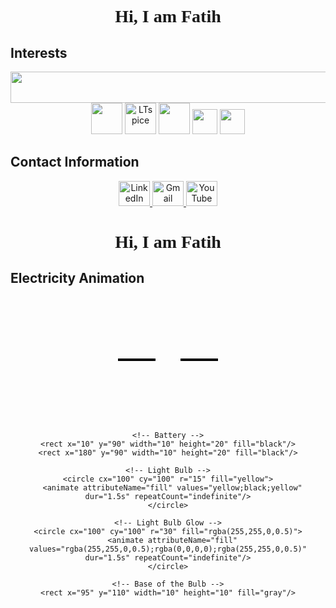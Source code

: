 <h1 align="center" style="font-family: 'Times New Roman', serif; font-weight: bold;">Hi, I am Fatih</h1>

## **Interests**
<div align="center">
  <!-- Icons from skillicons.dev -->
  <img src="https://skillicons.dev/icons?i=c,cpp,cs,python,mysql,matlab,arduino,raspberrypi,vscode,github" width="800" height="50">
  
  <!-- VHDL -->
  <img src="https://avatars.githubusercontent.com/u/21169439?s=280&v=4" width="50">
  
  <!-- LTspice -->
  <img src="https://i.redd.it/x6gnx2y78vy51.png" width="50" alt="LTspice">

  <!-- Signal Processing -->
  <img src="https://banner2.cleanpng.com/20180330/tde/avicp1c36.webp" height="50" width="50">

  <!-- STM32 -->
  <img src="https://wiki.st.com/stm32mpu/nsfr_img_auth.php/archive/c/c5/20211105095744%21ST_logo.png" height="40">

  <!-- Microsoft Office -->
  <img src="https://upload.wikimedia.org/wikipedia/commons/thumb/0/0e/Microsoft_365_%282022%29.svg/800px-Microsoft_365_%282022%29.svg.png" height="40">
</div>

## **Contact Information**
<p align="center">
  <a href="https://linkedin.com/in/mfatihg">
    <img src="https://upload.wikimedia.org/wikipedia/commons/thumb/c/ca/LinkedIn_logo_initials.png/600px-LinkedIn_logo_initials.png?20140125013055" width="50" height="40" alt="LinkedIn">
  </a>
  <a href="mailto:fatihgogus3@gmail.com">
    <img src="https://upload.wikimedia.org/wikipedia/commons/thumb/7/7e/Gmail_icon_%282020%29.svg/2560px-Gmail_icon_%282020%29.svg.png" width="50" height="40" alt="Gmail">
  </a>
  <a href="https://youtube.com/c/MehmetFatihGöğüş">
    <img src="https://upload.wikimedia.org/wikipedia/commons/e/ef/Youtube_logo.png" width="50" height="40" alt="YouTube">
  </a>
</p>


<h1 align="center" style="font-family: 'Times New Roman', serif; font-weight: bold;">Hi, I am Fatih</h1>

## **Electricity Animation**
<div align="center">
  <svg width="200" height="200" viewBox="0 0 200 200">
    <!-- Wire -->
    <line x1="20" y1="100" x2="80" y2="100" stroke="black" stroke-width="4"/>
    <line x1="120" y1="100" x2="180" y2="100" stroke="black" stroke-width="4"/>

    <!-- Battery -->
    <rect x="10" y="90" width="10" height="20" fill="black"/>
    <rect x="180" y="90" width="10" height="20" fill="black"/>
    
    <!-- Light Bulb -->
    <circle cx="100" cy="100" r="15" fill="yellow">
      <animate attributeName="fill" values="yellow;black;yellow" dur="1.5s" repeatCount="indefinite"/>
    </circle>
    
    <!-- Light Bulb Glow -->
    <circle cx="100" cy="100" r="30" fill="rgba(255,255,0,0.5)">
      <animate attributeName="fill" values="rgba(255,255,0,0.5);rgba(0,0,0,0);rgba(255,255,0,0.5)" dur="1.5s" repeatCount="indefinite"/>
    </circle>

    <!-- Base of the Bulb -->
    <rect x="95" y="110" width="10" height="10" fill="gray"/>
  </svg>
</div>
